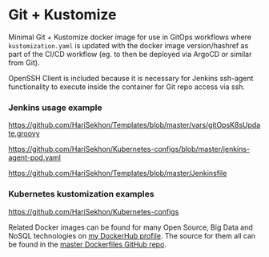Git + Kustomize
===============

Minimal Git + Kustomize docker image for use in GitOps workflows where `kustomization.yaml` is updated with the docker image version/hashref as part of the CI/CD workflow (eg. to then be deployed via ArgoCD or similar from Git).

OpenSSH Client is included because it is necessary for Jenkins ssh-agent functionality to execute inside the container for Git repo access via ssh.

### Jenkins usage example

  https://github.com/HariSekhon/Templates/blob/master/vars/gitOpsK8sUpdate.groovy

  https://github.com/HariSekhon/Kubernetes-configs/blob/master/jenkins-agent-pod.yaml

  https://github.com/HariSekhon/Templates/blob/master/Jenkinsfile

### Kubernetes kustomization examples

  https://github.com/HariSekhon/Kubernetes-configs


Related Docker images can be found for many Open Source, Big Data and NoSQL technologies on [my DockerHub profile](https://hub.docker.com/r/harisekhon). The source for them all can be found in the [master Dockerfiles GitHub repo](https://github.com/HariSekhon/Dockerfiles/).
